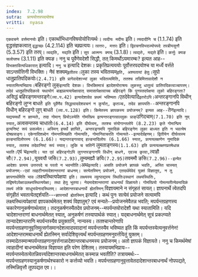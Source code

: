 ```yaml
---
index:  7.2.98
sutra:  प्रत्ययोत्तरपदयोश्च
vritti:  nyasa
---
```


`एकवचने वर्त्तमानयोः` इति। एकार्थाभिधानविषयोयोरित्यर्थः। `त्वदीयः मदीयः` इति। `त्यदादीनि च` (1.1.74) इति वृद्धसंज्ञकत्वात् `वृद्धाच्छः` (4.2.114) इति च्छप्रत्ययः। `त्वत्तरः, मत्तरः` इति। `द्विवचनविभदज्योपपदे तरबीयसुनौ` (5.3.57) इति तरप्। `त्वद्यति, मद्यति` इति। `सुप आत्मनः क्यच्` (3.1.8)। `त्वद्यते, मद्यते` इति। `कर्त्तुः क्यङ सलोपश्च` (3.1.11) इति क्यङ।
ननु च पूर्वेणेवदेशौ सिद्धौ, तत् किमर्थोऽयमारम्बः? इत्यत आह--`विभक्तावित्यधिकारात्` इत्यादि।
`ननु च` इत्यादि देशकः। प्रकृतिप्रत्यययोः पूर्वोत्तरपदयोश्च या मर्ध्ये वर्त्तते साऽन्तर्वत्तिनी विभक्तिः। नैवं शक्यम्` इतीतरः। `लुका तस्य भवितव्यम्` इति, अश्यतायां हेतुः। `सुपो धातुप्रातिपदिकयोः` (2.4.71) इति प्रागेवादेशाभ्यां लुका भवितव्यमिति, ततश्च तन्निमित्तावादेशौ न स्यातामित्यभिप्रायः। `बहिरङ्गो लुक्` इत्यादि देशकः। विभक्तिमात्रं ह्यादेशयोराश्रयः लुकस्तु धातुत्वं प्रातिपदिकत्वञ्चापरम्। तदेवं धातुप्रतिपदिकत्वे यथायोगं बाह्यप्रत्ययापेक्षत्वात् समासापेक्षत्वाच्च बहिरङ्गे किं पुनस्तदपेक्षया लुको बहिरङ्गता? `असिद्धं बहिरङ्गमन्तरङ्गे` (व्या.प.42) इत्यादेशावेव प्रथमं भविष्यतः। `एतदेवेत्यादि` इतरोऽपि। `अन्तरङ्गानपि विथीन् बहिरङ्गो लुग्न बाधते` इति पूर्वेणैव सिद्धत्वाददेशवचनं न कुर्यात्, कृतञ्च, तदेव ज्ञापयति--`अन्तरङ्गानपि विधीन् बहिरङ्गो लुग् बाधते` (व्या.प.128) इति। किमेतस्य ज्ञापकस्य प्रयोजनम्? इत्यत आह--`तेन` इत्यादि। यद्ययमर्थो न ज्ञाप्यते, तदा गोमान् प्रियोऽस्येति गोमत्प्रिय इत्यन्तरङ्गत्वाल्लुकः प्राक् `उगिदचाम्` (7.1.70) इति नुम् स्यात्, `अत्वसन्तस्य चाधातोः` (6.4.14) इति दीर्घत्वम्, ततश्च संयोगान्तलोपे (8.2.23) कृते गोमान्प्रिय इत्यनिष्टं रूपं प्रसज्येत। अस्मिन् हयर्थे ज्ञापिते, अन्तरङ्गमपि नुमादिकं बहिरङ्गेण लुका बाध्यत इति न भवत्येष दोषप्रसङ्गः। एकेनादिशब्देन गोमन्तमिच्छति गोमत्यति, गोमानिवाचरति गोमत्यते--इत्यादेर्ग्रहणम्। द्वितीयेन दीर्घत्वस्य हल्ङ्यादिलोपस्य (6.1.66)। यद्यन्तरङ्गत्वाद् हल्ङ्यादिलोपः (6.1.66) स्यात्, प्रत्ययलक्षणेन नुमादिकं स्यात्, ततश्च तदेवानिष्टं रूपं स्यात्। लुकि च सति `न लुमताङ्गस्य` (1.1.63) इति प्रत्ययलक्षणप्रतषेधान्न भवति।
`एवं च` इत्यादि। यत एवं बहिरङ्गोऽपि लुगन्तरङ्गानपि विधीन् बाधने, एवञ्च कृत्वा, `त्वाहौ सौ` (7.2.94), `यूयवयौ जसि` (7.2.93), `तुम्यमह्यौ ङयि` (7.2.95) `तवममौ ङसि` (7.2.96)--इत्येत आदेशाः प्रत्यय उत्तरपदे च परतो न भवन्तीति।
`अथ` इत्यादि। असति प्रयोजने ज्ञापकं भवति, अस्ति चास्यत् प्रयोजनम्--एवां त्वहटीनामादेशान्तराणां बाधनम्। सत्येतस्मिन् प्रयोजने, एतदर्थमेवेदं युक्तं विज्ञातुम्, न तु ज्ञापनार्थमिति भावः। `लक्ष्यस्थित्यपेक्षया` इति। लक्ष्यस्य व्युत्पाद्यस्य स्थितिःउस्थानं लक्ष्यस्थितिः, तद्विषयेऽपेक्षाउलक्ष्यस्थित्यपेक्षा; तथा हेतु भूतया। नेदमादेशान्तराणां बाधनार्थं विज्ञायते। गोमत्प्रियो गोमत्यतीत्येवमादिकं लक्ष्यं लोके साधुभावेनादस्थितम्। आदेशान्तरबाधनार्थे ह्येतस्मिन्` विज्ञायमाने न संगृहतं सायत्। ज्ञापनार्थे त्वेतदपि संगृहीतं भवतत्येतद्दर्शयति---`ज्ञापनार्थे ह्येतस्मिन्` इत्यादि। कथं पुनः सत्येवं प्रयोजने सत्यामपि लक्ष्यस्थित्यपेक्षायां ज्ञापकार्थमेतत् शक्यं विज्ञातुम्? एवं मन्यते--प्रयोजनमेवैतन्न भवति; मपर्यन्तग्रहणस्य चकारेणानुकर्षणार्थत्वात्। तदनुकर्षणस्यैतदेव प्रयोजनम्--मपर्यन्तयोरादेशौ यथा स्यातामिति। यदि चादेशान्तराणां बाधनार्थमेतत् स्यात्, अनुकर्षणं तस्यापार्थकं स्यात्। यद्बाधनार्थमेत् सूत्रं प्रकल्प्यते तान्यादेशान्तराणि मपर्यन्तस्यैव प्रयुक्तानि, नान्यस्य। ततश्चान्तरेणापि मपर्यन्तग्रहणानुवृत्तिमुत्सर्गसमानदेशत्वादपवादानां मपर्यन्तस्यैव भविष्यत इति किं मपर्यन्तस्येत्यनुवर्त्तनेन! आदेशान्तरामबाधनार्थे ह्येतस्मिन् सर्वादेशिवृत्त्यर्थं मपर्यन्तग्रहणमनुवर्त्तयितुं युक्तम्। तस्मादेतस्मान्मपर्यन्तग्रहणानुवर्त्तनान्नादेशान्तरबाधनमस्य प्रयोजनम्। अतो ज्ञापकं विज्ञायते। ननु च किमर्थमेषां त्वाहादीनां बाधनार्थमेतन्न विज्ञायत इति परेण देशितम्। तस्यायमभिप्रायः--मपर्यन्तस्येतत्येतन्निवर्त्त्यादेशान्तरबाधनार्थमेतत् कस्मान्न भवतीति? तत्रायमर्थः--मपर्यन्तग्रहणस्यानुकर्षणार्थश्चकारो न कर्त्तव्यो भवति। मपर्यन्तग्रहणानुवृत्तावेतदादेशान्तरबाधनार्थं नोपपद्यते, तस्मिन्निवृत्तौ तूपपद्यत एव।।

